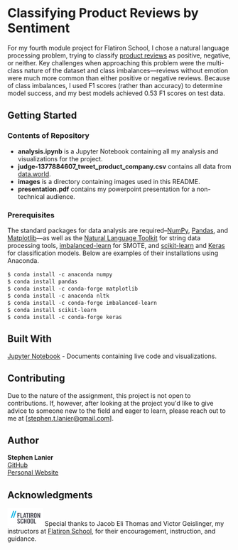 # Classifying Product Reviews by Sentiment

For my fourth module project for Flatiron School, I chose a natural language processing problem, trying to classify [product reviews](https://data.world/crowdflower/brands-and-product-emotions) as positive, negative, or neither. Key challenges when approaching this problem were the multi-class nature of the dataset and class imbalances––reviews without emotion were much more common than either positive or negative reviews. Because of class imbalances, I used F1 scores (rather than accuracy) to determine model success, and my best models achieved 0.53 F1 scores on test data.

## Getting Started
### Contents of Repository

* **analysis.ipynb** is a Jupyter Notebook containing all my analysis and visualizations for the project.
* **judge-1377884607_tweet_product_company.csv** contains all data from [data.world](https://data.world/crowdflower/brands-and-product-emotions).
* **images** is a directory containing images used in this README.
* **presentation.pdf** contains my powerpoint presentation for a non-technical audience.

### Prerequisites

The standard packages for data analysis are required–[NumPy](https://numpy.org/), [Pandas](https://pandas.pydata.org/), and [Matplotlib](https://matplotlib.org/)––as well as the [Natural Language Toolkit](https://www.nltk.org/) for string data processing tools, [imbalanced-learn](https://imbalanced-learn.readthedocs.io/en/stable/api.html) for SMOTE, and [scikit-learn](https://scikit-learn.org/stable/) and [Keras](https://keras.io/) for classification models. Below are examples of their installations using Anaconda.

```
$ conda install -c anaconda numpy
$ conda install pandas
$ conda install -c conda-forge matplotlib
$ conda install -c anaconda nltk
$ conda install -c conda-forge imbalanced-learn
$ conda install scikit-learn
$ conda install -c conda-forge keras
```


## Built With

[Jupyter Notebook](https://jupyter.org) - Documents containing live code and visualizations.

## Contributing

Due to the nature of the assignment, this project is not open to contributions. If, however, after looking at the project you'd like to give advice to someone new to the field and eager to learn, please reach out to me at [stephen.t.lanier@gmail.com].

## Author

**Stephen Lanier** <br/>
[GitHub](https://github.com/stlanier) <br/>
[Personal Website](https://stlanier.github.io)



## Acknowledgments

<a href="https://flatironschool.com"><img src="images/flatiron.png" width="80" height="40"  alt="Flatiron School Logo"/></a>
Special thanks to Jacob Eli Thomas and Victor Geislinger, my instructors at [Flatiron School](https://flatironschool.com), for their encouragement, instruction, and guidance.
